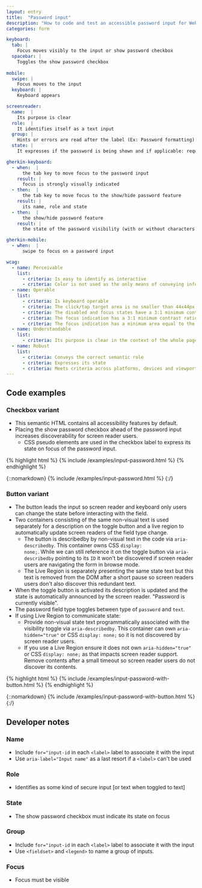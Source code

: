 ```yaml
---
layout: entry
title:  "Password input"
description: "How to code and test an accessible password input for Web"
categories: form

keyboard:
  tab: |
    Focus moves visibly to the input or show password checkbox
  spacebar: |
    Toggles the show password checkbox
      
mobile:
  swipe: |
    Focus moves to the input
  keyboard: |
    Keyboard appears

screenreader:
  name:  |
    Its purpose is clear
  role:  |
    It identifies itself as a text input
  group: |
    Hints or errors are read after the label (Ex: Password formatting)
  state: |
    It expresses if the password is being shown and if applicable: required, disabled / dimmed / unavailable

gherkin-keyboard: 
  - when:  |
      the tab key to move focus to the password input
    result: |
      focus is strongly visually indicated
  - then:  |
      the tab key to move focus to the show/hide password feature
    result: |
      its name, role and state
  - then:  |
      the show/hide password feature
    result: |
      the state of the password visibility (with or without characters entered)

gherkin-mobile:
  - when:  |
      swipe to focus on a password input

wcag:
  - name: Perceivable
    list:
      - criteria: Is easy to identify as interactive
      - criteria: Color is not used as the only means of conveying information
  - name: Operable
    list:
      - criteria: Is keyboard operable
      - criteria: The click/tap target area is no smaller than 44x44px
      - criteria: The disabled and focus states have a 3:1 minimum contrast ratio against default
      - criteria: The focus indication has a 3:1 minimum contrast ratio against adjacent elements
      - criteria: The focus indication has a minimum area equal to the width of the element and 2px in height
  - name: Understandable
    list:
      - criteria: Its purpose is clear in the context of the whole page
  - name: Robust
    list:
      - criteria: Conveys the correct semantic role 
      - criteria: Expresses its state
      - criteria: Meets criteria across platforms, devices and viewports
---
```


## Code examples

### Checkbox variant

- This semantic HTML contains all accessibility features by default. 
- Placing the show password checkbox ahead of the password input increases discoverability for screen reader users.
  - CSS pseudo elements are used in the checkbox label to express its state on focus of the password input.

{% highlight html %}
{% include /examples/input-password.html %}
{% endhighlight %}

{::nomarkdown}
<example>
{% include /examples/input-password.html %}
</example>
{:/}


### Button variant
- The button leads the input so screen reader and keyboard only users can change the state before interacting with the field.
- Two containers consisting of the same non-visual text is used separately for a description on the toggle button and a live region to automatically update screen readers of the field type change.
  - The button is describedby by non-visual text in the code via <code>aria-describedby</code>. This container owns CSS <code>display: none;</code>. While we can still reference it on the toggle button via <code>aria-describedby</code> pointing to its <code>ID</code> it won't be discovered if screen reader users are navigating the form in browse mode. 
  - The Live Region is separately presenting the same state text but this text is removed from the DOM after a short pause so screen readers users don't also discover this redundant text. 
- When the toggle button is activated its description is updated and the state is automatically announced by the screen reader. "Password is currently visible".
- The password field type toggles between type of <code>password</code> and <code>text</code>.
- If using Live Region to communicate state:
  - Provide non-visual state text programmatically associated with the visibility toggle via <code>aria-describedby</code>. This container can own <code>aria-hidden="true"</code> or CSS <code>display: none;</code> so it is not discovered by screen reader users.
  - If you use a Live Region ensure it does not own <code>aria-hidden="true"</code> or CSS <code>display: none;</code> as that impacts screen reader support. Remove contents after a small timeout so screen reader users do not discover its contents.

{% highlight html %}
{% include /examples/input-password-with-button.html %}
{% endhighlight %}

{::nomarkdown}
<example>
{% include /examples/input-password-with-button.html %}
</example>
{:/}


## Developer notes

### Name
- Include `for="input-id` in each `<label>` label to associate it with the input
- Use `aria-label="Input name"` as a last resort if a `<label>` can't be used

### Role
- Identifies as some kind of secure input [or text when toggled to text]

### State
- The show password checkbox must indicate its state on focus

### Group
- Include `for="input-id` in each `<label>` label to associate it with the input
- Use `<fieldset>` and `<legend>` to name a group of inputs.

### Focus
- Focus must be visible